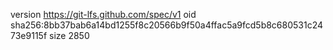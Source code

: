 version https://git-lfs.github.com/spec/v1
oid sha256:8bb37bab6a14bd1255f8c20566b9f50a4ffac5a9fcd5b8c680531c2473e9115f
size 2850
